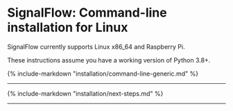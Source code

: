 # SignalFlow: Command-line installation for Linux

SignalFlow currently supports Linux x86_64 and Raspberry Pi.

These instructions assume you have a working version of Python 3.8+.

{%
   include-markdown "installation/command-line-generic.md"
%}

---

{%
   include-markdown "installation/next-steps.md"
%}
 
---